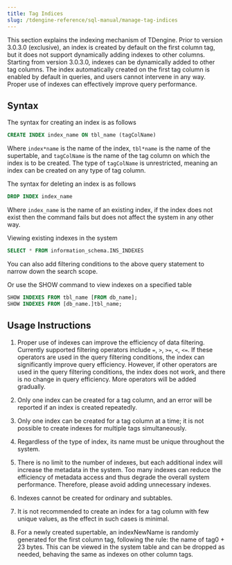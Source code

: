 ```yaml
---
title: Tag Indices
slug: /tdengine-reference/sql-manual/manage-tag-indices
---
```


This section explains the indexing mechanism of TDengine. Prior to version 3.0.3.0 (exclusive), an index is created by default on the first column tag, but it does not support dynamically adding indexes to other columns. Starting from version 3.0.3.0, indexes can be dynamically added to other tag columns. The index automatically created on the first tag column is enabled by default in queries, and users cannot intervene in any way. Proper use of indexes can effectively improve query performance.

## Syntax

The syntax for creating an index is as follows

```sql
CREATE INDEX index_name ON tbl_name (tagColName)
```

Where `index*name` is the name of the index, `tbl*name` is the name of the supertable, and `tagColName` is the name of the tag column on which the index is to be created. The type of `tagColName` is unrestricted, meaning an index can be created on any type of tag column.

The syntax for deleting an index is as follows

```sql
DROP INDEX index_name
```

Where `index_name` is the name of an existing index, if the index does not exist then the command fails but does not affect the system in any other way.

Viewing existing indexes in the system

```sql
SELECT * FROM information_schema.INS_INDEXES 
```

You can also add filtering conditions to the above query statement to narrow down the search scope.

Or use the SHOW command to view indexes on a specified table

```sql
SHOW INDEXES FROM tbl_name [FROM db_name];
SHOW INDEXES FROM [db_name.]tbl_name;
```

## Usage Instructions

1. Proper use of indexes can improve the efficiency of data filtering. Currently supported filtering operators include `=`, `>`, `>=`, `<`, `<=`. If these operators are used in the query filtering conditions, the index can significantly improve query efficiency. However, if other operators are used in the query filtering conditions, the index does not work, and there is no change in query efficiency. More operators will be added gradually.

2. Only one index can be created for a tag column, and an error will be reported if an index is created repeatedly.

3. Only one index can be created for a tag column at a time; it is not possible to create indexes for multiple tags simultaneously.

4. Regardless of the type of index, its name must be unique throughout the system.

5. There is no limit to the number of indexes, but each additional index will increase the metadata in the system. Too many indexes can reduce the efficiency of metadata access and thus degrade the overall system performance. Therefore, please avoid adding unnecessary indexes.

6. Indexes cannot be created for ordinary and subtables.

7. It is not recommended to create an index for a tag column with few unique values, as the effect in such cases is minimal.

8. For a newly created supertable, an indexNewName is randomly generated for the first column tag, following the rule: the name of tag0 + 23 bytes. This can be viewed in the system table and can be dropped as needed, behaving the same as indexes on other column tags.
